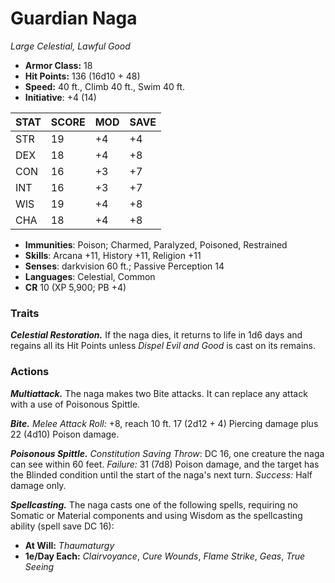 # Guardian Naga

*Large Celestial, Lawful Good*

- **Armor Class:** 18
- **Hit Points:** 136 (16d10 + 48)
- **Speed:** 40 ft., Climb 40 ft., Swim 40 ft.
- **Initiative**: +4 (14)

|STAT|SCORE|MOD|SAVE|
| --- | --- | --- | ---- |
| STR | 19 | +4 | +4 |
| DEX | 18 | +4 | +8 |
| CON | 16 | +3 | +7 |
| INT | 16 | +3 | +7 |
| WIS | 19 | +4 | +8 |
| CHA | 18 | +4 | +8 |

- **Immunities**: Poison; Charmed, Paralyzed, Poisoned, Restrained
- **Skills**: Arcana +11, History +11, Religion +11
- **Senses**: darkvision 60 ft.; Passive Perception 14
- **Languages**: Celestial, Common
- **CR** 10 (XP 5,900; PB +4)

### Traits

***Celestial Restoration.*** If the naga dies, it returns to life in 1d6 days and regains all its Hit Points unless *Dispel Evil and Good* is cast on its remains.


### Actions

***Multiattack.*** The naga makes two Bite attacks. It can replace any attack with a use of Poisonous Spittle.

***Bite.*** *Melee Attack Roll:* +8, reach 10 ft. 17 (2d12 + 4) Piercing damage plus 22 (4d10) Poison damage.

***Poisonous Spittle.*** *Constitution Saving Throw*: DC 16, one creature the naga can see within 60 feet. *Failure:*  31 (7d8) Poison damage, and the target has the Blinded condition until the start of the naga's next turn. *Success:*  Half damage only.

***Spellcasting.*** The naga casts one of the following spells, requiring no Somatic or Material components and using Wisdom as the spellcasting ability (spell save DC 16):

- **At Will:** *Thaumaturgy*
- **1e/Day Each:** *Clairvoyance*, *Cure Wounds*, *Flame Strike*, *Geas*, *True Seeing*
